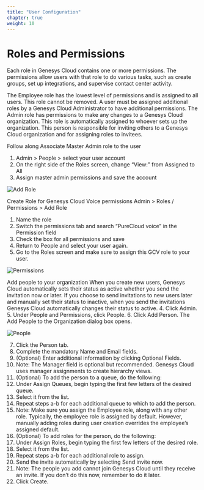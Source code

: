 ```yaml
---
title: "User Configuration"
chapter: true
weight: 10
---
```

# Roles and Permissions

Each role in Genesys Cloud contains one or more permissions. The permissions allow users with that role to do various tasks, such as create groups, set up integrations, and supervise contact center activity.

The Employee role has the lowest level of permissions and is assigned to all users. This role cannot be removed. A user must be assigned additional roles by a Genesys Cloud Administrator to have additional permissions.
The Admin role has permissions to make any changes to a Genesys Cloud organization. This role is automatically assigned to whoever sets up the organization. This person is responsible for inviting others to a Genesys Cloud organization and for assigning roles to invitees.




Follow along 
Associate Master Admin role to the user
1.	Admin > People > select your user account
2.	On the right side of the Roles screen, change “View:” from Assigned to All
3.	Assign master admin permissions and save the account

![Add Role](/images/RolesPic.png)

Create Role for Genesys Cloud Voice permissions
Admin > Roles / Permissions > Add Role
1.	Name the role
2.	Switch the permissions tab and search “PureCloud voice” in the Permission   field
3.	Check the box for all permissions and save
4.	Return to People and select your user again. 
5.	Go to the Roles screen and make sure to assign this GCV role to your user.

![Permissions](/images/Permission.png)

Add people to your organization
When you create new users, Genesys Cloud automatically sets their status as active whether you send the invitation now or later.
If you choose to send invitations to new users later and manually set their status to inactive, when you send the invitations Genesys Cloud automatically changes their status to active.
4.	Click Admin.
5.	Under People and Permissions, click People.
6.	Click Add Person. The Add People to the Organization dialog box opens.
 

![People](/images/People.png)

7.	Click the Person tab.
8.	Complete the mandatory Name and Email fields. 
9.	(Optional) Enter additional information by clicking Optional Fields. 
10.	Note: The Manager field is optional but recommended. Genesys Cloud uses manager assignments to create hierarchy views.
11.	(Optional) To add the person to a queue, do the following:
12.	Under Assign Queues, begin typing the first few letters of the desired queue.
13.	Select it from the list.
14.	Repeat steps a-b for each additional queue to which to add the person.
15.	Note: Make sure you assign the Employee role, along with any other role. Typically, the employee role is assigned by default. However, manually adding roles during user creation overrides the employee’s assigned default.
16.	(Optional) To add roles for the person, do the following:
17.	Under Assign Roles, begin typing the first few letters of the desired role.
18.	Select it from the list.
19.	Repeat steps a-b for each additional role to assign. 
20.	Send the invite automatically by selecting Send invite now. 
21.	Note:  The people you add cannot join Genesys Cloud until they receive an invite. If you don’t do this now, remember to do it later.
22.	Click Create.
